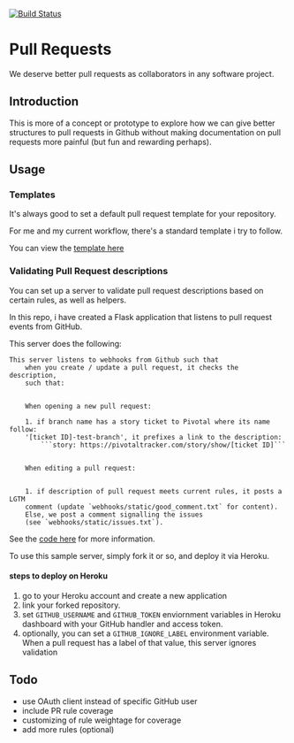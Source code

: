 [![Build Status](https://travis-ci.org/kelvintaywl/pull_requests.svg?branch=master)](https://travis-ci.org/kelvintaywl/pull_requests)

# Pull Requests

We deserve better pull requests as collaborators in any software project.


## Introduction

This is more of a concept or prototype to explore how we can give better
structures to pull requests in Github without making documentation on pull
requests more painful (but fun and rewarding perhaps).

## Usage

### Templates

It's always good to set a default pull request template for your repository.

For me and my current workflow, there's a standard template i try to follow.

You can view the [template here](.github/PULL_REQUEST_TEMPLATE.md)

### Validating Pull Request descriptions

You can set up a server to validate pull request descriptions based on certain
rules, as well as helpers.

In this repo, i have created a Flask application that listens to pull request
events from GitHub.

This server does the following:

```
This server listens to webhooks from Github such that
    when you create / update a pull request, it checks the description,
    such that:


    When opening a new pull request:

    1. if branch name has a story ticket to Pivotal where its name follow:
    '[ticket ID]-test-branch', it prefixes a link to the description:
        ```story: https://pivotaltracker.com/story/show/[ticket ID]```


    When editing a pull request:


    1. if description of pull request meets current rules, it posts a LGTM
    comment (update `webhooks/static/good_comment.txt` for content).
    Else, we post a comment signalling the issues
    (see `webhooks/static/issues.txt`).
```

See the [code here](webhooks/server.py) for more information.

To use this sample server, simply fork it or so, and deploy it via Heroku.

#### steps to deploy on Heroku

1. go to your Heroku account and create a new application
2. link your forked repository.
3. set `GITHUB_USERNAME` and `GITHUB_TOKEN` enviornment variables in Heroku dashboard with your GitHub handler and access token.
4. optionally, you can set a `GITHUB_IGNORE_LABEL` environment variable. When a pull request has a label of that value, this server ignores validation

## Todo

- use OAuth client instead of specific GitHub user
- include PR rule coverage
- customizing of rule weightage for coverage
- add more rules (optional)
